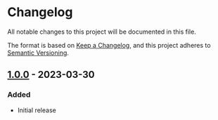 # Changelog
All notable changes to this project will be documented in this file.

The format is based on [Keep a Changelog](https://keepachangelog.com/en/1.1.0/),
and this project adheres to [Semantic Versioning](https://semver.org/spec/v2.0.0.html).

## [1.0.0] - 2023-03-30
### Added
- Initial release

[1.0.0]: https://github.com/Skycoder42/podman_backup/releases/tag/v1.0.0